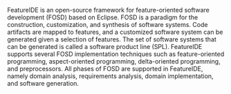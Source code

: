 FeatureIDE is an open-source framework for feature-oriented software development (FOSD) based on Eclipse. FOSD is a paradigm for the construction, customization, and synthesis of software systems. Code artifacts are mapped to features, and a customized software system can be generated given a selection of features. The set of software systems that can be generated is called a software product line (SPL). FeatureIDE supports several FOSD implementation techniques such as feature-oriented programming, aspect-oriented programming, delta-oriented programming, and preprocessors. All phases of FOSD are supported in FeatureIDE, namely domain analysis, requirements analysis, domain implementation, and software generation.

